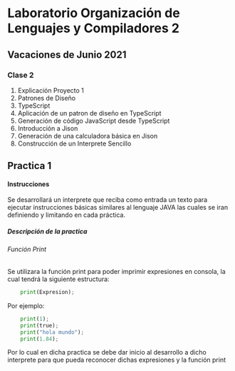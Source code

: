# Laboratorio Organización de Lenguajes y Compiladores 2

## Vacaciones de Junio 2021

### Clase 2

1. Explicación Proyecto 1
2. Patrones de Diseño
3. TypeScript
4. Aplicación de un patron de diseño en TypeScript
5. Generación de código JavaScript desde TypeScript
6. Introducción a Jison
7. Generación de una calculadora básica en Jison
8. Construcción de un Interprete Sencillo


## Practica 1

#### Instrucciones 
Se desarrollará un interprete que reciba como entrada un texto para ejecutar instrucciones básicas similares al lenguaje JAVA las cuales se iran definiendo y limitando en cada práctica.

##### Descripción de la practica

###### Función Print
Se utilizara la función print para poder imprimir expresiones en consola, la cual tendrá la siguiente estructura:

``` python 
    print(Expresion);
```

Por ejemplo:
``` python 
    print(1);
    print(true);
    print("hola mundo");
    print(1.84);
```


Por lo cual en dicha practica se debe dar inicio al desarrollo a dicho interprete para que pueda reconocer dichas expresiones y la función print